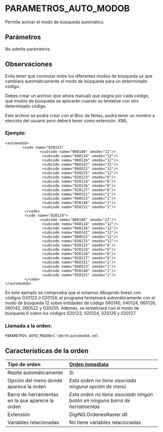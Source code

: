 # PARAMETROS\_AUTO\_MODOB

Permite activar el modo de búsqueda automático.

## Parámetros

No admite parámetros.

## Observaciones

Evita tener que conmutar entre los diferentes modos de búsqueda ya que cambiará automáticamente el modo de búsqueda para un determinado código.

Debes crear un archivo \(por ahora manual\) que asigna por cada código, qué modos de búsqueda se aplicarán cuando se tentative con otro determinado código.

Este archivo se podrá crear con el Bloc de Notas, podrá tener un nombre a elección del usuario pero deberá tener como extensión .XML.

### Ejemplo:

```markup
<automodob>
        <code name="020123"
                <subcode name="060140" smode="12"/>
                 <subcode name="040124" smode="12"/>
                 <subcode name="060126" smode="12"/>
                 <subcode name="060142" smode="12"/>
                 <subcode name="060522" smode="12"/>
                 <subcode name="030225" smode="12"/>
                 <subcode name="020123" smode="6"/>
                 <subcode name="020124" smode="6"/>
                 <subcode name="020126" smode="6"/>
                 <subcode name="020127" smode="6"/>
                 <subcode name="060151" smode="1"/>
                 <subcode name="040523" smode="1"/>
                 <subcode name="050146" smode="1"/>
                 <subcode name="050151" smode="1"/>
         </code>
         <code name="020124">       
                <subcode name="060140" smode="12"/>
                 <subcode name="040124" smode="12"/>
                 <subcode name="060126" smode="12"/>
                 <subcode name="060142" smode="12"/>
                 <subcode name="060522" smode="12"/>
                 <subcode name="030225" smode="12"/>
                 <subcode name="020123" smode="6"/>
                 <subcode name="020124" smode="6"/>
                 <subcode name="020126" smode="6"/>
                 <subcode name="020127" smode="6"/>
                 <subcode name="060151" smode="1"/>
                 <subcode name="040523" smode="1"/>
                 <subcode name="050146" smode="1"/>
                 <subcode name="050151" smode="1"/>
         </code>
</automodob>
```



En este ejemplo se comprueba que si estamos dibujando líneas con códigos 020123 ó 020124, el programa tentativará automáticamente con el modo de búsqueda 12 sobre entidades de código 060140, 040124, 060126, 060142, 060522 y 030255. Además, se tentativará con el modo de búsqueda 6 sobre los códigos 020123, 020124, 020126 y 020127.

### Llamada a la orden:

`PARAMETROS_AUTO_MODOB=C:\Work\automodob.xml`

## Características de la orden

| Tipo de orden | [Orden inmediata]() |
| :--- | :--- |
| Repite automáticamente | Si |
| Opción del menú donde aparece la orden | _Esta orden no tiene asociada ninguna opción de menú_ |
| Barra de herramientas en la que aparece la orden | _Esta orden no tiene asociado ningún botón en ninguna barra de herramientas_ |
| Extensión | DigiNG.OrdenesRaster.dll |
| Variables relacionadas | No tiene variables relacionadas |

